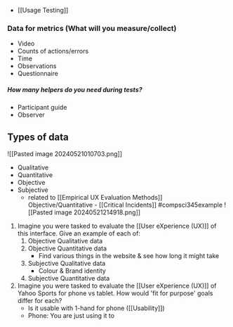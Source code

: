 - [[Usage Testing]]
### Data for metrics (What will you measure/collect)
- Video
- Counts of actions/errors
- Time
- Observations
- Questionnaire
##### How many helpers do you need during tests?
- Participant guide
- Observer
## Types of data
![[Pasted image 20240521010703.png]]
- Qualitative
- Quantitative
- Objective
- Subjective
	- related to [[Empirical UX Evaluation Methods]]
Objective/Quantitative - [[Critical Incidents]]
#compsci345example ![[Pasted image 20240521214918.png]]
1. Imagine you were tasked to evaluate the [[User eXperience (UX)]] of this interface. 
	Give an example of each of:
	1. Objective Qualitative data
	2. Objective Quantitative data
		- Find various things in the website & see how long it might take
	3. Subjective Qualitative data
		- Colour & Brand identity
	4. Subjective Quantitative data
2. Imagine you were tasked to evaluate the [[User eXperience (UX)]] of Yahoo Sports for phone vs tablet. How would 'fit for purpose' goals differ for each?
	- Is it usable with 1-hand for phone ([[Usability]])
	- Phone: You are just using it to